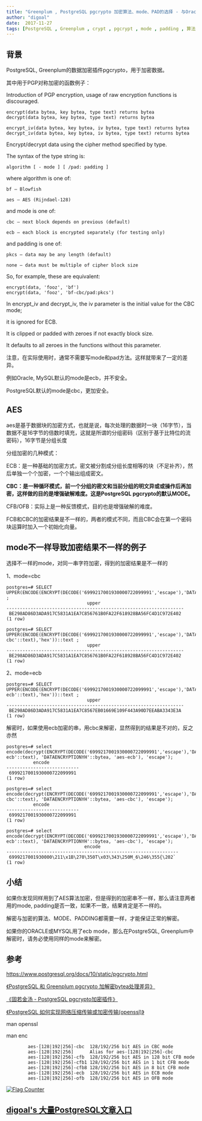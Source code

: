 ```yaml
---
title: "Greenplum , PostgreSQL pgcrypto 加密算法、mode、PAD的选择 - 与Oracle, MySQL的差异(安全性差异)"
author: "digoal"
date:  2017-11-27
tags: [PostgreSQL , Greenplum , crypt , pgcrypt , mode , padding , 算法 , aes , bf , cbc , ecb , openssl , enc , linux]
---
```

## 背景        
PostgreSQL, Greenplum的数据加密插件pgcrypto，用于加密数据。  
  
其中用于PGP对称加密的函数例子：  
  
Introduction of PGP encryption, usage of raw encryption functions is discouraged.  
  
```  
encrypt(data bytea, key bytea, type text) returns bytea  
decrypt(data bytea, key bytea, type text) returns bytea  
  
encrypt_iv(data bytea, key bytea, iv bytea, type text) returns bytea  
decrypt_iv(data bytea, key bytea, iv bytea, type text) returns bytea  
```  
  
Encrypt/decrypt data using the cipher method specified by type.   
  
The syntax of the type string is:  
  
```  
algorithm [ - mode ] [ /pad: padding ]  
```  
  
where algorithm is one of:  
  
```  
bf — Blowfish  
  
aes — AES (Rijndael-128)  
```  
  
and mode is one of:  
  
```  
cbc — next block depends on previous (default)  
  
ecb — each block is encrypted separately (for testing only)  
```  
  
and padding is one of:  
  
```  
pkcs — data may be any length (default)  
  
none — data must be multiple of cipher block size  
```  
  
So, for example, these are equivalent:  
  
```  
encrypt(data, 'fooz', 'bf')  
encrypt(data, 'fooz', 'bf-cbc/pad:pkcs')  
```  
  
In encrypt_iv and decrypt_iv, the iv parameter is the initial value for the CBC mode;   
  
it is ignored for ECB.   
  
It is clipped or padded with zeroes if not exactly block size.   
  
It defaults to all zeroes in the functions without this parameter.  
  
注意，在实际使用时，通常不需要写mode和pad方法。这样就带来了一定的差异。  
  
例如Oracle, MySQL默认的mode是ecb，并不安全。  
  
PostgreSQL默认的mode是cbc，更加安全。  
  
## AES  
  
aes是基于数据块的加密方式，也就是说，每次处理的数据时一块（16字节），当数据不是16字节的倍数时填充，这就是所谓的分组密码（区别于基于比特位的流密码），16字节是分组长度  
  
分组加密的几种模式：  
  
ECB：是一种基础的加密方式，密文被分割成分组长度相等的块（不足补齐），然后单独一个个加密，一个个输出组成密文。  
  
**CBC：是一种循环模式，前一个分组的密文和当前分组的明文异或或操作后再加密，这样做的目的是增强破解难度。这是PostgreSQL pgcrypto的默认MODE。**  
  
CFB/OFB：实际上是一种反馈模式，目的也是增强破解的难度。  
  
FCB和CBC的加密结果是不一样的，两者的模式不同，而且CBC会在第一个密码块运算时加入一个初始化向量。  
  
## mode不一样导致加密结果不一样的例子  
选择不一样的mode，对同一串字符加密，得到的加密结果是不一样的  
  
1、mode=cbc  
  
```  
postgres=# SELECT  UPPER(ENCODE(ENCRYPT(DECODE('6999217001930000722099991','escape'),'DATAENCRYPTIONYH'::bytea,'aes'::text),'hex'))::text ;  
                              upper                                 
------------------------------------------------------------------  
 BE298AD86D3ADA917C5831A1EA7C856761B0FA22F618928BA56FC4D1C972E402  
(1 row)  
  
postgres=# SELECT  UPPER(ENCODE(ENCRYPT(DECODE('6999217001930000722099991','escape'),'DATAENCRYPTIONYH'::bytea,'aes-cbc'::text),'hex'))::text ;  
                              upper                                 
------------------------------------------------------------------  
 BE298AD86D3ADA917C5831A1EA7C856761B0FA22F618928BA56FC4D1C972E402  
(1 row)  
```  
  
2、mode=ecb  
  
```  
postgres=# SELECT  UPPER(ENCODE(ENCRYPT(DECODE('6999217001930000722099991','escape'),'DATAENCRYPTIONYH'::bytea,'aes-ecb'::text),'hex'))::text ;  
                              upper                                 
------------------------------------------------------------------  
 BE298AD86D3ADA917C5831A1EA7C8567EB01669E109F443A90D7EEABA3343E3A  
(1 row)  
```  
  
解密时，如果使用ecb加密的串，用cbc来解密，显然得到的结果是不对的，反之亦然  
  
```  
postgres=# select encode(decrypt(ENCRYPT(DECODE('6999217001930000722099991','escape'),'DATAENCRYPTIONYH'::bytea,'aes-ecb'::text), 'DATAENCRYPTIONYH'::bytea, 'aes-ecb'), 'escape');  
          encode             
---------------------------  
 6999217001930000722099991  
(1 row)  
  
postgres=# select encode(decrypt(ENCRYPT(DECODE('6999217001930000722099991','escape'),'DATAENCRYPTIONYH'::bytea,'aes-cbc'::text), 'DATAENCRYPTIONYH'::bytea, 'aes-cbc'), 'escape');  
          encode             
---------------------------  
 6999217001930000722099991  
(1 row)  
  
postgres=# select encode(decrypt(ENCRYPT(DECODE('6999217001930000722099991','escape'),'DATAENCRYPTIONYH'::bytea,'aes-ecb'::text), 'DATAENCRYPTIONYH'::bytea, 'aes-cbc'), 'escape');  
                             encode                               
----------------------------------------------------------------  
 6999217001930000\211\x1B\270\350T\x03\343\250M_6\246\355{\202`  
(1 row)  
```  
  
## 小结  
如果你发现同样用到了AES算法加密，但是得到的加密串不一样，那么请注意两者用的mode, padding是否一致，如果不一致，结果肯定是不一样的。  
  
解密与加密的算法、MODE、PADDING都需要一样，才能保证正常的解密。  
  
如果你的ORACLE或MYSQL用了ecb mode，那么在PostgreSQL, Greenplum中解密时，请务必使用同样的mode来解密。  
  
## 参考    
  
https://www.postgresql.org/docs/10/static/pgcrypto.html  
  
[《PostgreSQL 和 Greenplum pgcrypto 加解密bytea处理差异》](../201710/20171012_01.md)    
  
[《固若金汤 - PostgreSQL pgcrypto加密插件》](../201607/20160727_02.md)    
  
[《PostgreSQL 如何实现网络压缩传输或加密传输(openssl)》](../201305/20130522_01.md)    
  
man openssl  
  
man enc  
  
```  
        aes-[128|192|256]-cbc  128/192/256 bit AES in CBC mode  
        aes-[128|192|256]      Alias for aes-[128|192|256]-cbc  
        aes-[128|192|256]-cfb  128/192/256 bit AES in 128 bit CFB mode  
        aes-[128|192|256]-cfb1 128/192/256 bit AES in 1 bit CFB mode  
        aes-[128|192|256]-cfb8 128/192/256 bit AES in 8 bit CFB mode  
        aes-[128|192|256]-ecb  128/192/256 bit AES in ECB mode  
        aes-[128|192|256]-ofb  128/192/256 bit AES in OFB mode  
```  
    
    
     
  
<a rel="nofollow" href="http://info.flagcounter.com/h9V1"  ><img src="http://s03.flagcounter.com/count/h9V1/bg_FFFFFF/txt_000000/border_CCCCCC/columns_2/maxflags_12/viewers_0/labels_0/pageviews_0/flags_0/"  alt="Flag Counter"  border="0"  ></a>  
  
  
  
  
  
  
## [digoal's 大量PostgreSQL文章入口](https://github.com/digoal/blog/blob/master/README.md "22709685feb7cab07d30f30387f0a9ae")
  
